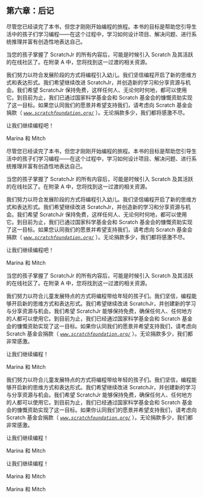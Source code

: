 ## 第六章：后记

尽管您已经读完了本书，但您才刚刚开始编程的旅程。本书的目标是帮助您引导生活中的孩子们学习编程——在这个过程中，学习如何设计项目、解决问题、进行系统推理并富有创造性地表达自己。

当您的孩子掌握了 ScratchJr 的所有内容后，可能是时候引入 Scratch 及其活跃的在线社区了。在附录 A 中，您将找到这一过渡的相关资源。

我们努力以符合发展阶段的方式将编程引入幼儿。我们坚信编程开启了新的思维方式和表达形式。我们希望继续改进 ScratchJr，并创造新的学习和分享资源与机会。我们希望 ScratchJr 保持免费，这样任何人、无论何时何地，都可以使用它。到目前为止，我们已通过国家科学基金会和 Scratch 基金会的慷慨资助实现了这一目标。如果您认同我们的愿景并希望支持我们，请考虑向 Scratch 基金会捐款（ *[`www.scratchfoundation.org/`](http://www.scratchfoundation.org/)* ）。无论捐款多少，我们都将感激不尽。

让我们继续编程吧！

Marina 和 Mitch

尽管您已经读完了本书，但您才刚刚开始编程的旅程。本书的目标是帮助您引导生活中的孩子们学习编程——在这个过程中，学习如何设计项目、解决问题、进行系统推理并富有创造性地表达自己。

当您的孩子掌握了 ScratchJr 的所有内容后，可能是时候引入 Scratch 及其活跃的在线社区了。在附录 A 中，您将找到这一过渡的相关资源。

我们努力以符合发展阶段的方式将编程引入幼儿。我们坚信编程开启了新的思维方式和表达形式。我们希望继续改进 ScratchJr，并创造新的学习和分享资源与机会。我们希望 ScratchJr 保持免费，这样任何人、无论何时何地，都可以使用它。到目前为止，我们已通过国家科学基金会和 Scratch 基金会的慷慨资助实现了这一目标。如果您认同我们的愿景并希望支持我们，请考虑向 Scratch 基金会捐款（ *[`www.scratchfoundation.org/`](http://www.scratchfoundation.org/)* ）。无论捐款多少，我们都将感激不尽。

让我们继续编程吧！

Marina 和 Mitch

当您的孩子掌握了 ScratchJr 的所有内容后，可能是时候引入 Scratch 及其活跃的在线社区了。在附录 A 中，您将找到这一过渡的相关资源。

我们努力以符合儿童发展特点的方式将编程带给年轻的孩子们。我们坚信，编程能够开启新的思维方式和表达形式。我们希望继续改进 ScratchJr，并创建新的学习与分享资源与机会。我们希望 ScratchJr 能够保持免费，确保任何人、任何地方的人都可以使用它。到目前为止，我们已经通过国家科学基金会和 Scratch 基金会的慷慨资助实现了这一目标。如果你认同我们的愿景并希望支持我们，请考虑向 Scratch 基金会捐款（ *[`www.scratchfoundation.org/`](http://www.scratchfoundation.org/)* ）。无论捐款多少，我们都非常感激。

让我们继续编程！

Marina 和 Mitch

我们努力以符合儿童发展特点的方式将编程带给年轻的孩子们。我们坚信，编程能够开启新的思维方式和表达形式。我们希望继续改进 ScratchJr，并创建新的学习与分享资源与机会。我们希望 ScratchJr 能够保持免费，确保任何人、任何地方的人都可以使用它。到目前为止，我们已经通过国家科学基金会和 Scratch 基金会的慷慨资助实现了这一目标。如果你认同我们的愿景并希望支持我们，请考虑向 Scratch 基金会捐款（ *[`www.scratchfoundation.org/`](http://www.scratchfoundation.org/)* ）。无论捐款多少，我们都非常感激。

让我们继续编程！

Marina 和 Mitch

让我们继续编程！

Marina 和 Mitch

Marina 和 Mitch
